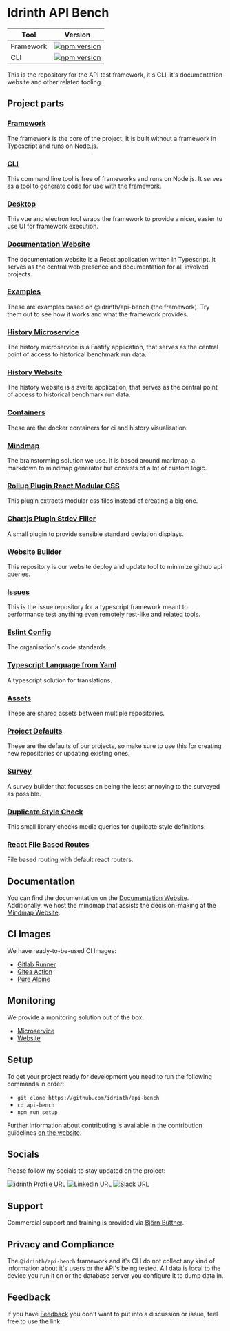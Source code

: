 # Idrinth API Bench

| Tool |Version|
|-|-|
|Framework|[![npm version](https://badge.fury.io/js/@idrinth%2Fapi-bench.svg)](https://badge.fury.io/js/@idrinth%2Fapi-bench)|
|CLI|[![npm version](https://badge.fury.io/js/@idrinth%2Fapi-bench-cli.svg)](https://badge.fury.io/js/@idrinth%2Fapi-bench)|

This is the repository for the API test framework, it's CLI, it's
documentation website and other related tooling.

## Project parts

### [Framework](https://github.com/idrinth-api-bench/framework)

The framework is the core of the project. It is built without a framework
in Typescript and runs on Node.js.

### [CLI](https://github.com/idrinth-api-bench/cli)

This command line tool is free of frameworks and runs on Node.js. It
serves as a tool to generate code for use with the framework.

### [Desktop](https://github.com/idrinth-api-bench/desktop)

This vue and electron tool wraps the framework to provide a nicer,
easier to use UI for framework execution.

### [Documentation Website](https://github.com/idrinth-api-bench/documentation-website)

The documentation website is a React application written in Typescript.
It serves as the central web presence and documentation for all
involved projects.

### [Examples](https://github.com/idrinth-api-bench/examples)

These are examples based on @idrinth/api-bench (the framework). Try
them out to see how it works and what the framework provides.

### [History Microservice](https://github.com/idrinth-api-bench/history-microservice)

The history microservice is a Fastify application, that serves as
the central point of access to historical benchmark run data.

### [History Website](https://github.com/idrinth-api-bench/history-website)

The history website is a svelte application, that serves as
the central point of access to historical benchmark run data.

### [Containers](https://github.com/idrinth-api-bench/containers)

These are the docker containers for ci and history visualisation.

### [Mindmap](https://github.com/idrinth-api-bench/mindmap)

The brainstorming solution we use. It is based around markmap, a markdown to
mindmap generator but consists of a lot of custom logic.

### [Rollup Plugin React Modular CSS](https://github.com/idrinth-api-bench/rollup-plugin-react-modular-css)

This plugin extracts modular css files instead of creating a big one.

### [Chartjs Plugin Stdev Filler](https://github.com/idrinth-api-bench/chartjs-plugin-stdev-filler)

A small plugin to provide sensible standard deviation displays.

### [Website Builder](https://github.com/idrinth-api-bench/website-builder)

This repository is our website deploy and update tool to minimize github api queries.

### [Issues](https://github.com/idrinth-api-bench/issues)

This is the issue repository for a typescript framework meant to performance test anything even remotely rest-like and related tools.

### [Eslint Config](https://github.com/idrinth-api-bench/eslint-config)

The organisation's code standards.  

### [Typescript Language from Yaml](https://github.com/idrinth-api-bench/typescript-language-from-yaml)

A typescript solution for translations.

### [Assets](https://github.com/idrinth-api-bench/assets)

These are shared assets between multiple repositories.

### [Project Defaults](https://github.com/idrinth-api-bench/project-defaults)

These are the defaults of our projects, so make sure to use this for creating new repositories or updating existing ones.

### [Survey](https://github.com/idrinth-api-bench/survey)

A survey builder that focusses on being the least annoying to the surveyed as possible.

### [Duplicate Style Check](https://github.com/idrinth-api-bench/duplicate-style-check)

This small library checks media queries for duplicate style definitions.

### [React File Based Routes](https://github.com/idrinth-api-bench/react-file-based-routes)

File based routing with default react routers.

## Documentation

You can find the documentation on the
[Documentation Website](https://idrinth-api-ben.ch).
Additionally, we host the mindmap that assists the decision-making at the
[Mindmap Website](https://mindmap.idrinth-api-ben.ch).

## CI Images

We have ready-to-be-used CI Images:

- [Gitlab Runner](https://hub.docker.com/r/idrinth/api-bench-gitlab-runner)
- [Gitea Action](https://hub.docker.com/r/idrinth/api-bench-gitea-action)
- [Pure Alpine](https://hub.docker.com/r/idrinth/api-bench)

## Monitoring

We provide a monitoring solution out of the box.

- [Microservice](https://hub.docker.com/r/idrinth/api-bench-history-microservice)
- [Website](https://hub.docker.com/r/idrinth/api-bench-history-website)

## Setup

To get your project ready for development you need to run the following
commands in order:

- `git clone https://github.com/idrinth/api-bench`
- `cd api-bench`
- `npm run setup`

Further information about contributing is available in the contribution
guidelines [on the website](https://idrinth-api-ben.ch/contributing/).
## Socials

Please follow my socials to stay updated on the project:

[![idrinth Profile URL](https://img.shields.io/badge/npm-CB3837?style=for-the-badge&logo=npm&logoColor=white)](https://www.npmjs.com/~idrinth)
[![LinkedIn URL](https://img.shields.io/badge/LinkedIn-0077B5?style=for-the-badge&logo=linkedin&logoColor=white)](https://www.linkedin.com/groups/9588634/)
[![Slack URL](https://img.shields.io/badge/Slack-4A154B?style=for-the-badge&logo=slack&logoColor=white)](https://idrinth-api-bench.slack.com/join/shared_invite/zt-2f4zmw2sz-c3etHzCFq3LtZpkR15xXMA#/shared-invite/email)

## Support

Commercial support and training is provided via
[Björn Büttner](https://bjoern-buettner.me).

## Privacy and Compliance

The `@idrinth/api-bench` framework and it's CLI do not collect any kind of
information about it's users or the API's being tested. All data is local to
the device you run it on or the database server you configure it to dump data
in.

## Feedback

If you have [Feedback](https://tally.so/r/3NA48l) you don't want to put into a discussion or issue, feel free to use the link.
